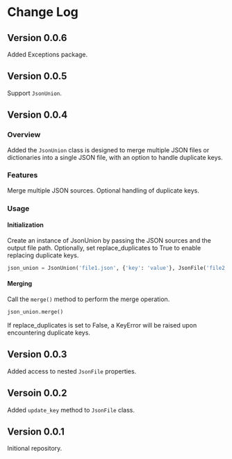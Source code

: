 # Change Log

## Version 0.0.6
Added Exceptions package.

## Version 0.0.5
Support `JsonUnion`.

## Version 0.0.4
### Overview
Added the `JsonUnion` class is designed to merge multiple JSON files or dictionaries into a single JSON file, with an option to handle duplicate keys.

### Features
Merge multiple JSON sources.
Optional handling of duplicate keys.

### Usage

#### Initialization
Create an instance of JsonUnion by passing the JSON sources and the output file path. Optionally, set replace_duplicates to True to enable replacing duplicate keys.
```Python
json_union = JsonUnion('file1.json', {'key': 'value'}, JsonFile('file2.json'), 'output.json', replace_duplicates=True)
```

#### Merging
Call the `merge()` method to perform the merge operation.
```Python
json_union.merge()
```
If replace_duplicates is set to False, a KeyError will be raised upon encountering duplicate keys.

## Version 0.0.3
Added access to nested `JsonFile` properties.

## Versoin 0.0.2
Added `update_key` method to `JsonFile` class.

## Version 0.0.1
Initional repository.